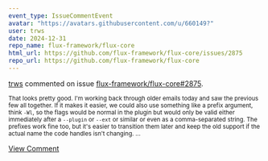 ```yaml
---
event_type: IssueCommentEvent
avatar: "https://avatars.githubusercontent.com/u/660149?"
user: trws
date: 2024-12-31
repo_name: flux-framework/flux-core
html_url: https://github.com/flux-framework/flux-core/issues/2875
repo_url: https://github.com/flux-framework/flux-core
---
```


<a href='https://github.com/trws' target='_blank'>trws</a> commented on issue <a href='https://github.com/flux-framework/flux-core/issues/2875' target='_blank'>flux-framework/flux-core#2875</a>.

<small>That looks pretty good.  I'm working back through older emails today and saw the previous few all together.  If it makes it easier, we could also use something like a prefix argument, think `-Wl`, so the flags would be normal in the plugin but would only be valid either immediately after a `--plugin` or `--ext` or similar or even as a comma-separated string.  The prefixes work fine too, but it's easier to transition them later and keep the old support if the actual name the code handles isn't changing....</small>

<a href='https://github.com/flux-framework/flux-core/issues/2875' target='_blank'>View Comment</a>